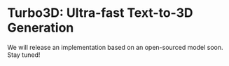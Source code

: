 # Turbo3D: Ultra-fast Text-to-3D Generation
 We will release an implementation based on an open-sourced model soon. Stay tuned!

